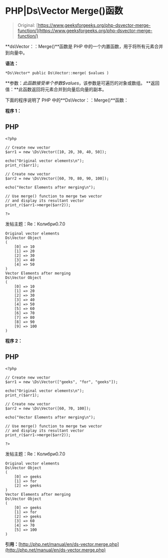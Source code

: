 # PHP|Ds\Vector Merge()函数

> Original: [https://www.geeksforgeeks.org/php-dsvector-merge-function/](https://www.geeksforgeeks.org/php-dsvector-merge-function/)

**ds\Vector：：Merge()**函数是 PHP 中的一个内置函数，用于将所有元素合并到向量中。

**语法：**

```
*Ds\Vector* public Ds\Vector::merge( $values )
```

**参数：**此函数接受单个参数*$values*，该参数是可遍历的对象或数组。
**返回值：**此函数返回将元素合并到向量后向量的副本。

下面的程序说明了 PHP 中的**Ds\Vector：：Merge()**函数：

**程序 1：**

## PHP

```
<?php

// Create new vector
$arr1 = new \Ds\Vector([10, 20, 30, 40, 50]);

echo("Original vector elements\n");
print_r($arr1);

// Create new vector
$arr2 = new \Ds\Vector([60, 70, 80, 90, 100]);

echo("Vector Elements after merging\n");

// Use merge() function to merge two vector
// and display its resultant vector
print_r($arr1->merge($arr2));

?>
```

发帖主题：Re：Колибри0.7.0

```
Original vector elements
Ds\Vector Object
(
    [0] => 10
    [1] => 20
    [2] => 30
    [3] => 40
    [4] => 50
)
Vector Elements after merging
Ds\Vector Object
(
    [0] => 10
    [1] => 20
    [2] => 30
    [3] => 40
    [4] => 50
    [5] => 60
    [6] => 70
    [7] => 80
    [8] => 90
    [9] => 100
)
```

**程序 2：**

## PHP

```
<?php

// Create new vector
$arr1 = new \Ds\Vector(["geeks", "for", "geeks"]);

echo("Original vector elements\n");
print_r($arr1);

// Create new vector
$arr2 = new \Ds\Vector([60, 70, 100]);

echo("Vector Elements after merging\n");

// Use merge() function to merge two vector
// and display its resultant vector
print_r($arr1->merge($arr2));

?>
```

发帖主题：Re：Колибри0.7.0

```
Original vector elements
Ds\Vector Object
(
    [0] => geeks
    [1] => for
    [2] => geeks
)
Vector Elements after merging
Ds\Vector Object
(
    [0] => geeks
    [1] => for
    [2] => geeks
    [3] => 60
    [4] => 70
    [5] => 100
)
```

**引用：**[http://php.net/manual/en/ds-vector.merge.php](http://php.net/manual/en/ds-vector.merge.php)